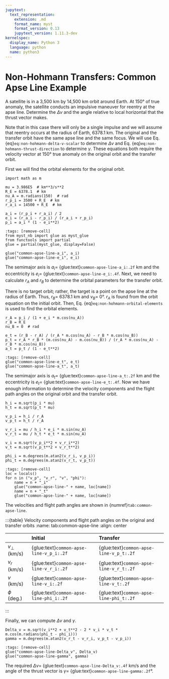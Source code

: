```yaml
---
jupytext:
  text_representation:
    extension: .md
    format_name: myst
    format_version: 0.13
    jupytext_version: 1.11.3-dev
kernelspec:
  display_name: Python 3
  language: python
  name: python3
---
```


# Non-Hohmann Transfers: Common Apse Line Example

A satellite is in a 3,500 km by 14,500 km orbit around Earth. At 150° of true anomaly, the satellite conducts an impulsive maneuver for reentry at the apse line. Determine the $\Delta v$ and the angle relative to local horizontal that the thrust vector makes.

Note that in this case there will only be a single impulse and we will assume that reentry occurs at the radius of Earth, 6378.1 km. The original and the transfer orbit have the same apse line and the same focus. We will use Eq. {eq}`eq:non-hohmann-delta-v-scalar` to determine $\Delta v$ and Eq. {eq}`eq:non-hohmann-thrust-direction` to determine $\gamma$. These equations both require the velocity vector at 150° true anomaly on the original orbit and the transfer orbit.

First we will find the orbital elements for the original orbit.

```{code-cell} ipython3
import math as m

mu = 3.986E5  # km**3/s**2
R_E = 6378.1  # km
nu_A = m.radians(150)  # rad
r_p_i = 3500 + R_E  # km
r_a_i = 14500 + R_E  # km

a_i = (r_p_i + r_a_i) / 2
e_i = (r_a_i - r_p_i) / (r_a_i + r_p_i)
p_i = a_i * (1 - e_i**2)
```

```{code-cell} ipython3
:tags: [remove-cell]
from myst_nb import glue as myst_glue
from functools import partial
glue = partial(myst_glue, display=False)

glue("common-apse-line-a_i", a_i)
glue("common-apse-line-e_i", e_i)
```

The semimajor axis is $a_i =$ {glue:text}`common-apse-line-a_i:.2f` km and the eccentricity is $e_i =$ {glue:text}`common-apse-line-e_i:.4f`. Next, we need to calculate $r_A$ and $r_B$ to determine the orbital parameters for the transfer orbit.

There is no target orbit; rather, the target is a point on the apse line at the radius of Earth. Thus, $r_B =$ 6378.1 km and $\nu_B =$ 0°. $r_A$ is found from the orbit equation on the initial orbit. Then, Eq. {eq}`eq:non-hohmann-orbital-elements` is used to find the orbital elements.

```{code-cell} ipython3
r_A = p_i / (1 + e_i * m.cos(nu_A))
r_B = R_E
nu_B = 0  # rad

e_t = (r_B - r_A) / (r_A * m.cos(nu_A) - r_B * m.cos(nu_B))
p_t = r_A * r_B * (m.cos(nu_A) - m.cos(nu_B)) / (r_A * m.cos(nu_A) - r_B * m.cos(nu_B))
a_t = p_t / (1 - e_t**2)
```

```{code-cell} ipython3
:tags: [remove-cell]
glue("common-apse-line-e_t", e_t)
glue("common-apse-line-a_t", a_t)
```

The semimajor axis is $a_t =$ {glue:text}`common-apse-line-a_t:.2f` km and the eccentricity is $e_t =$ {glue:text}`common-apse-line-e_t:.4f`. Now we have enough information to determine the velocity components and the flight path angles on the original orbit and the transfer orbit.

```{code-cell} ipython3
h_i = m.sqrt(p_i * mu)
h_t = m.sqrt(p_t * mu)

v_p_i = h_i / r_A
v_p_t = h_t / r_A

v_r_i = mu / h_i * e_i * m.sin(nu_A)
v_r_t = mu / h_t * e_t * m.sin(nu_A)

v_i = m.sqrt(v_p_i**2 + v_r_i**2)
v_t = m.sqrt(v_p_t**2 + v_r_t**2)

phi_i = m.degrees(m.atan2(v_r_i, v_p_i))
phi_t = m.degrees(m.atan2(v_r_t, v_p_t))
```

```{code-cell} ipython3
:tags: [remove-cell]
loc = locals()
for n in ("v_p", "v_r", "v", "phi"):
    name = n + "_i"
    glue("common-apse-line-" + name, loc[name])
    name = n + "_t"
    glue("common-apse-line-" + name, loc[name])
```

The velocities and flight path angles are shown in {numref}`tab:common-apse-line`.

:::{table} Velocity components and flight path angles on the original and transfer orbits
:name: tab:common-apse-line
:align: center

|  | Initial | Transfer |
|:-|:--------|:---------|
| $v_{\perp}$ (km/s) | {glue:text}`common-apse-line-v_p_i:.2f` | {glue:text}`common-apse-line-v_p_t:.2f` |
| $v_{r}$ (km/s) | {glue:text}`common-apse-line-v_r_i:.2f` | {glue:text}`common-apse-line-v_r_t:.2f` |
| $v$ (km/s) | {glue:text}`common-apse-line-v_i:.2f` | {glue:text}`common-apse-line-v_t:.2f` |
| $\phi$ (deg.) | {glue:text}`common-apse-line-phi_i:.2f` | {glue:text}`common-apse-line-phi_t:.2f` |

:::

Finally, we can compute $\Delta v$ and $\gamma$.

```{code-cell} ipython3
Delta_v = m.sqrt(v_i**2 + v_t**2 - 2 * v_i * v_t * m.cos(m.radians(phi_t - phi_i)))
gamma = m.degrees(m.atan2(v_r_t - v_r_i, v_p_t - v_p_i))
```

```{code-cell} ipython3
:tags: [remove-cell]
glue("common-apse-line-Delta_v", Delta_v)
glue("common-apse-line-gamma", gamma)
```

The required $\Delta v=$ {glue:text}`common-apse-line-Delta_v:.4f` km/s and the angle of the thrust vector is $\gamma =$ {glue:text}`common-apse-line-gamma:.2f`°.
